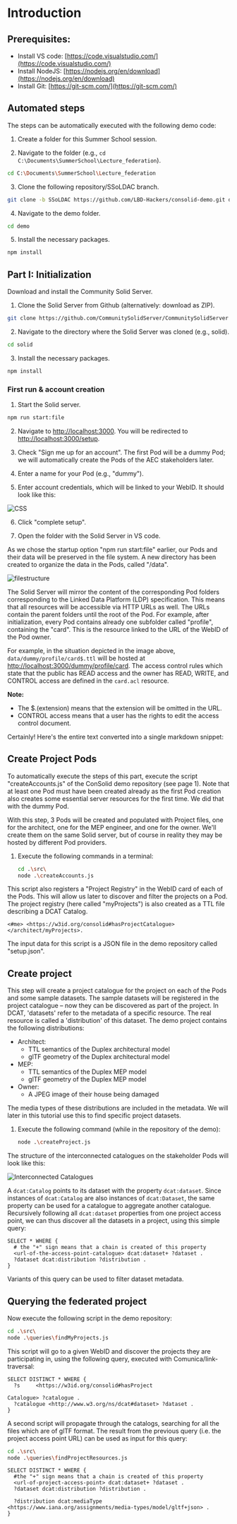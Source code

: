 # Introduction

## Prerequisites:
- Install VS code: [https://code.visualstudio.com/](https://code.visualstudio.com/)
- Install NodeJS: [https://nodejs.org/en/download](https://nodejs.org/en/download)
- Install Git: [https://git-scm.com/](https://git-scm.com/)

## Automated steps
The steps can be automatically executed with the following demo code:

1. Create a folder for this Summer School session.

2. Navigate to the folder (e.g., `cd C:\Documents\SummerSchool\Lecture_federation`).

```bash
cd C:\Documents\SummerSchool\Lecture_federation
```

3. Clone the following repository/SSoLDAC branch.

```bash
git clone -b SSoLDAC https://github.com/LBD-Hackers/consolid-demo.git demo
```

4. Navigate to the demo folder.

```bash
cd demo
```

5. Install the necessary packages.

```bash
npm install
```

## Part I: Initialization
Download and install the Community Solid Server.

1. Clone the Solid Server from Github (alternatively: download as ZIP).

```bash
git clone https://github.com/CommunitySolidServer/CommunitySolidServer solid
```

2. Navigate to the directory where the Solid Server was cloned (e.g., solid).

```bash
cd solid
```

3. Install the necessary packages.

```bash
npm install
```

### First run & account creation
1. Start the Solid server.

```bash
npm run start:file
```

2. Navigate to [http://localhost:3000](http://localhost:3000). You will be redirected to [http://localhost:3000/setup](http://localhost:3000/setup).

3. Check "Sign me up for an account". The first Pod will be a dummy Pod; we will automatically create the Pods of the AEC stakeholders later.

4. Enter a name for your Pod (e.g., "dummy").

5. Enter account credentials, which will be linked to your WebID. It should look like this:

![CSS](images/solidserver.png)


6. Click "complete setup".

7. Open the folder with the Solid Server in VS code.

As we chose the startup option "npm run start:file" earlier, our Pods and their data will be preserved in the file system. A new directory has been created to organize the data in the Pods, called "/data". 

![filestructure](images/ldp.png)


The Solid Server will mirror the content of the corresponding Pod folders corresponding to the Linked Data Platform (LDP) specification. This means that all resources will be accessible via HTTP URLs as well. The URLs contain the parent folders until the root of the Pod. For example, after initialization, every Pod contains already one subfolder called "profile", containing the "card". This is the resource linked to the URL of the WebID of the Pod owner.

For example, in the situation depicted in the image above, `data/dummy/profile/card$.ttl` will be hosted at [http://localhost:3000/dummy/profile/card](http://localhost:3000/dummy/profile/card). The access control rules which state that the public has READ access and the owner has READ, WRITE, and CONTROL access are defined in the `card.acl` resource.

**Note:**
- The $.(extension) means that the extension will be omitted in the URL.
- CONTROL access means that a user has the rights to edit the access control document.

Certainly! Here's the entire text converted into a single markdown snippet:

## Create Project Pods

To automatically execute the steps of this part, execute the script "createAccounts.js" of the ConSolid demo repository (see page 1). Note that at least one Pod must have been created already as the first Pod creation also creates some essential server resources for the first time. We did that with the dummy Pod.

With this step, 3 Pods will be created and populated with Project files, one for the architect, one for the MEP engineer, and one for the owner. We'll create them on the same Solid server, but of course in reality they may be hosted by different Pod providers.

1. Execute the following commands in a terminal:
   ```bash
   cd .\src\
   node .\createAccounts.js
   ```

This script also registers a "Project Registry" in the WebID card of each of the Pods. This will allow us later to discover and filter the projects on a Pod. The project registry (here called "myProjects") is also created as a TTL file describing a DCAT Catalog.
```turtle
<#me> <https://w3id.org/consolid#hasProjectCatalogue> </architect/myProjects>.
```

The input data for this script is a JSON file in the demo repository called "setup.json".

## Create project

This step will create a project catalogue for the project on each of the Pods and some sample datasets. The sample datasets will be registered in the project catalogue – now they can be discovered as part of the project. In DCAT, 'datasets' refer to the metadata of a specific resource. The real resource is called a 'distribution' of this dataset. The demo project contains the following distributions:

- Architect:
  - TTL semantics of the Duplex architectural model
  - glTF geometry of the Duplex architectural model
- MEP:
  - TTL semantics of the Duplex MEP model
  - glTF geometry of the Duplex MEP model
- Owner:
  - A JPEG image of their house being damaged

The media types of these distributions are included in the metadata. We will later in this tutorial use this to find specific project datasets.

1. Execute the following command (while in the repository of the demo):
   ```bash
   node .\createProject.js
   ```

The structure of the interconnected catalogues on the stakeholder Pods will look like this:

![Interconnected Catalogues](images/catalogues.png)

A `dcat:Catalog` points to its dataset with the property `dcat:dataset`. Since instances of `dcat:Catalog` are also instances of `dcat:Dataset`, the same property can be used for a catalogue to aggregate another catalogue. Recursively following all `dcat:dataset` properties from one project access point, we can thus discover all the datasets in a project, using this simple query:

```sparql
SELECT * WHERE {
  # the "+" sign means that a chain is created of this property
  <url-of-the-access-point-catalogue> dcat:dataset+ ?dataset . 
  ?dataset dcat:distribution ?distribution .
}
```

Variants of this query can be used to filter dataset metadata.

## Querying the federated project

Now execute the following script in the demo repository:

```bash
cd .\src\
node .\queries\findMyProjects.js
```

This script will go to a given WebID and discover the projects they are participating in, using the following query, executed with Comunica/link-traversal:

```sparql
SELECT DISTINCT * WHERE {
  ?s     <https://w3id.org/consolid#hasProject

Catalogue> ?catalogue .
  ?catalogue <http://www.w3.org/ns/dcat#dataset> ?dataset .
}
```

A second script will propagate through the catalogs, searching for all the files which are of glTF format. The result from the previous query (i.e. the project access point URL) can be used as input for this query:

```bash
cd .\src\
node .\queries\findProjectResources.js
```

```sparql
SELECT DISTINCT * WHERE {
  #the "+" sign means that a chain is created of this property
  <url-of-project-access-point> dcat:dataset+ ?dataset . 
  ?dataset dcat:distribution ?distribution .

  ?distribution dcat:mediaType <https://www.iana.org/assignments/media-types/model/gltf+json> .
}
```